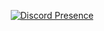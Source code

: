 <div align="center">
  
[![Discord Presence](https://lanyard-profile-readme.vercel.app/api/850540377957203968)](https://discord.com/users/850540377957203968)
  
</div>
